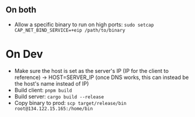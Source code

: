 ## On both
- Allow a specific binary to run on high ports: `sudo setcap CAP_NET_BIND_SERVICE=+eip /path/to/binary`

# On Dev
- Make sure the host is set as the server's IP (IP for the client to reference) -> HOST=SERVER_IP (once DNS works, this can instead be the host's name instead of IP)
- Build client: `pnpm build`
- Build server: `cargo build --release`
- Copy binary to prod: `scp target/release/bin root@134.122.15.165:/home/bin`


